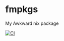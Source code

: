 # fmpkgs
My Awkward nix package

[![CI](https://github.com/fmway/fmpkgs/actions/workflows/ci.yml/badge.svg?event=pull_request)](https://github.com/fmway/fmpkgs/actions/workflows/ci.yml)
